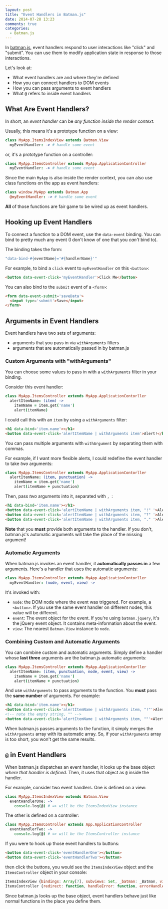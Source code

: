 ```yaml
---
layout: post
title: "Event Handlers in Batman.js"
date: 2014-07-28 13:23
comments: true
categories:
  - Batman.js
---
```



In [batman.js](http://batmanjs.org), event handlers respond to user interactions like "click" and "submit". You can use them to modify application state in response to those interactions.

<!-- more -->

Let's look at:

- What event handlers are and where they're defined
- How you can connect handlers to DOM events
- How you can pass arguments to event handlers
- What `@` refers to inside event handlers

## What Are Event Handlers?

In short, an _event handler_ can be _any function inside the render context_.

Usually, this means it's a prototype function on a view:

```coffeescript
class MyApp.ItemsIndexView extends Batman.View
  myEventHandler: -> # handle some event
```

or, it's a prototype function on a controller:

```coffeescript
class MyApp.ItemsController extends MyApp.ApplicationController
  myEventHandler: -> # handle some event
```

Since the main `MyApp` is also inside the render context, you can also use class functions on the app as event handlers:

```coffeescript
class window.MyApp extends Batman.App
  @myEventHandler: -> # handle some event
```

__All__ of those functions are fair game to be wired up as event handlers.

## Hooking up Event Handlers

To connect a function to a DOM event, use the `data-event` binding. You can bind to pretty much any event (I don't know of one that you _can't_ bind to).

The binding takes the form:

```coffeescript
"data-bind-#{eventName}='#{handlerName}'"
```

For example, to bind a `click` event to `myEventHandler` on this `<button>`:

```html
<button data-event-click='myEventHandler'>Click Me</button>
```

You can also bind to the `submit` event of a `<form>`:

```html
<form data-event-submit='saveData'>
  <input type='submit'>Save</input>
</form>
```

## Arguments in Event Handlers

Event handlers have two sets of arguments:

- arguments that you pass in via `withArguments` filters
- arguments that are automatically passed in by batman.js

### Custom Arguments with "withArguments"

You can choose some values to pass in with a `withArguments` filter in your binding.

Consider this event handler:

```coffeescript
class MyApp.ItemsController extends MyApp.ApplicationContorller
  alertItemName: (item) ->
    itemName = item.get('name')
    alert(itemName)
```

I could call this with an `item` by using a `withArguments` filter:

```html
<h1 data-bind='item.name'></h1>
<button data-event-click='alertItemName | withArguments item'>Alert!</button>
```

You can pass multiple arguments with `withArgument` by separating them with commas.

For example, if I want more flexible alerts, I could redefine the event handler to take _two_ arguments:

```coffeescript
class MyApp.ItemsController extends MyApp.ApplicationContorller
  alertItemName: (item, punctuation) ->
    itemName = item.get('name')
    alert(itemName + punctuation)
```

Then, pass _two_ arguments into it, separated with `, `:

```html
<h1 data-bind='item.name'></h1>
<button data-event-click='alertItemName | withArguments item, "!" '>Alert!</button>
<button data-event-click='alertItemName | withArguments item, "?" '>Alert?</button>
<button data-event-click='alertItemName | withArguments item, "." '>Alert.</button>
```

__Note__ that you __must__ provide both arguments to the handler. If you don't, batman.js's automatic arguments will take the place of the missing argument!

### Automatic Arguments

When batman.js invokes an event handler, it __automatically passes in__ a few arguments. Here's a handler that uses the automatic arguments:

```coffeescript
class MyApp.ItemsController extends MyApp.ApplicationContorller
  myEventHandler: (node, event, view) ->
```

It's invoked with:

- `node`: the DOM node where the event was triggered. For example, a `<button>`. If you use the same event handler on different nodes, this value will be different.
- `event`: The event object for the event.  If you're using `batman.jquery`, it's the jQuery event object. It contains meta-information about the event.
- `view`: The nearest `Batman.View` instance to `node`.


### Combining Custom and Automatic Arguments

You can combine custom and automatic arguments. Simply define a handler whose __last three__ arguments are the batman.js automatic arguments:


```coffeescript
class MyApp.ItemsController extends MyApp.ApplicationContorller
  alertItemName: (item, punctuation, node, event, view) ->
    itemName = item.get('name')
    alert(itemName + punctuation)
```

And use `withArguments` to pass arguments to the function. You __must__ pass the __same number__ of arguments. For example:


```html
<h1 data-bind='item.name'></h1>
<button data-event-click='alertItemName | withArguments item, "!"'>Alert!</button>
<!-- note the empty string, "" -->
<button data-event-click='alertItemName | withArguments item, ""'>Alert</button>
```

When batman.js passes arguments to the function, it simply merges the `withArguments` array with its automatic array. So, if your `withArguments` array is too short, you won't get the same results.

## `@` in Event Handlers

When batman.js dispatches an event handler, it looks up the base object _where that handler is defined_. Then, it uses that object as `@` inside the handler.

For example, consider two event handlers. One is defined on a view:

```coffeescript
class MyApp.ItemsIndexView extends Batman.View
  eventHandlerOne: ->
    console.log(@) # => will be the ItemsIndexView instance
```

The other is defined on a controller:

```coffeescript
class MyApp.ItemsController extends App.ApplicationController
  eventHandlerTwo: ->
    console.log(@) # => will be the ItemsController instance
```

If you were to hook up those event handlers to buttons:

```html
<button data-event-click='eventHandlerOne'></button>
<button data-event-click='eventHandlerTwo'></button>
```

then click the buttons, you would see the `ItemsIndexView` object and the `ItemsController` object in your console:

```javascript
ItemsIndexView {bindings: Array[7], subviews: Set, _batman: _Batman, viewClass: function, source: "events/index"…}
ItemsController {redirect: function, handleError: function, errorHandler: function, _batman: _Batman, _actionFrames: Array[0]…}
```

Since batman.js looks up the base object, event handlers behave just like normal functions in the place you define them.



